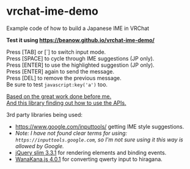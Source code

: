 # vrchat-ime-demo
Example code of how to build a Japanese IME in VRChat

**Test it using https://beanow.github.io/vrchat-ime-demo/**

Press [TAB] or [\`] to switch input mode.<br>
Press [SPACE] to cycle through IME suggestions (JP only).<br>
Press [ENTER] to use the highlighted suggestion (JP only).<br>
Press [ENTER] again to send the message.<br>
Press [DEL] to remove the previous message.<br>
Be sure to test <code>javascript:key('a')</code> too.

[Based on the great work done before me.](https://qiita.com/katanov/items/8a7aed9a92c77528602f)<br>
[And this library finding out how to use the APIs.](https://bitbucket.org/purohit/jquery.intlkeyboard.js)

3rd party libraries being used:
- https://www.google.com/inputtools/ getting IME style suggestions.
- _Note: I have not found clear terms for using: `https://inputtools.google.com`, so I'm not sure using it this way is allowed by Google._
- [jQuery slim 3.3.1](https://jquery.com/download/) for rendering elements and binding events.
- [WanaKana.js 4.0.1](https://github.com/WaniKani/WanaKana/releases) for converting qwerty input to hiragana.
